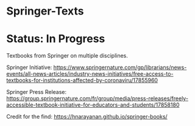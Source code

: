 # Springer-Texts
# Status: In Progress
Textbooks from Springer on multiple disciplines. 

Springer Initiative: https://www.springernature.com/gp/librarians/news-events/all-news-articles/industry-news-initiatives/free-access-to-textbooks-for-institutions-affected-by-coronaviru/17855960

Springer Press Release: https://group.springernature.com/fr/group/media/press-releases/freely-accessible-textbook-initiative-for-educators-and-students/17858180

Credit for the find: https://hnarayanan.github.io/springer-books/
